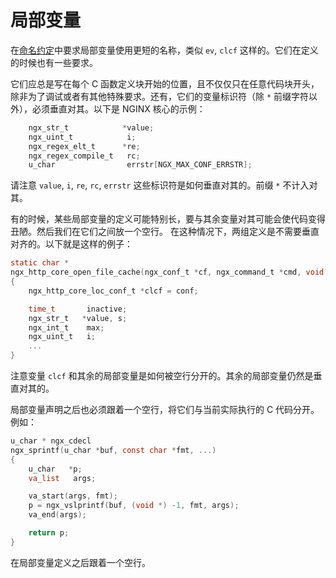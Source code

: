 # 局部变量

在[命名约定](./ch-01-naming-convention.md)中要求局部变量使用更短的名称，类似 `ev`, `clcf` 这样的。它们在定义的时候也有一些要求。

它们应总是写在每个 C 函数定义块开始的位置，且不仅仅只在任意代码块开头，除非为了调试或者有其他特殊要求。还有，它们的变量标识符（除 `*` 前缀字符以外），必须垂直对其。以下是 NGINX 核心的示例：

```C
    ngx_str_t            *value;
    ngx_uint_t            i;
    ngx_regex_elt_t      *re;
    ngx_regex_compile_t   rc;
    u_char                errstr[NGX_MAX_CONF_ERRSTR];
```

请注意 `value`, `i`, `re`, `rc`, `errstr` 这些标识符是如何垂直对其的。前缀 `*` 不计入对其。

有的时候，某些局部变量的定义可能特别长，要与其余变量对其可能会使代码变得丑陋。然后我们在它们之间放一个空行。
在这种情况下，两组定义是不需要垂直对齐的。以下就是这样的例子：

```C
static char *
ngx_http_core_open_file_cache(ngx_conf_t *cf, ngx_command_t *cmd, void *conf)
{
    ngx_http_core_loc_conf_t *clcf = conf;

    time_t       inactive;
    ngx_str_t   *value, s;
    ngx_int_t    max;
    ngx_uint_t   i;
    ...
}
```

注意变量 `clcf` 和其余的局部变量是如何被空行分开的。其余的局部变量仍然是垂直对其的。

局部变量声明之后也必须跟着一个空行，将它们与当前实际执行的 C 代码分开。例如：

```C
u_char * ngx_cdecl
ngx_sprintf(u_char *buf, const char *fmt, ...)
{
    u_char   *p;
    va_list   args;

    va_start(args, fmt);
    p = ngx_vslprintf(buf, (void *) -1, fmt, args);
    va_end(args);

    return p;
}
```

在局部变量定义之后跟着一个空行。
